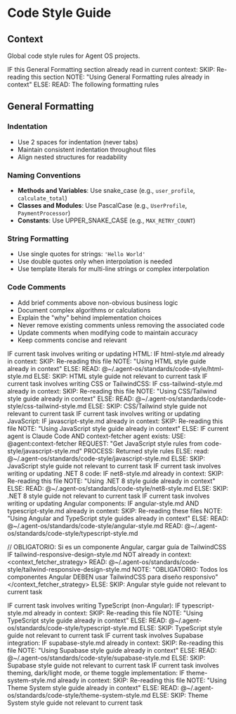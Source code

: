 # Code Style Guide

## Context

Global code style rules for Agent OS projects.

<conditional-block context-check="general-formatting">
IF this General Formatting section already read in current context:
  SKIP: Re-reading this section
  NOTE: "Using General Formatting rules already in context"
ELSE:
  READ: The following formatting rules

## General Formatting

### Indentation
- Use 2 spaces for indentation (never tabs)
- Maintain consistent indentation throughout files
- Align nested structures for readability

### Naming Conventions
- **Methods and Variables**: Use snake_case (e.g., `user_profile`, `calculate_total`)
- **Classes and Modules**: Use PascalCase (e.g., `UserProfile`, `PaymentProcessor`)
- **Constants**: Use UPPER_SNAKE_CASE (e.g., `MAX_RETRY_COUNT`)

### String Formatting
- Use single quotes for strings: `'Hello World'`
- Use double quotes only when interpolation is needed
- Use template literals for multi-line strings or complex interpolation

### Code Comments
- Add brief comments above non-obvious business logic
- Document complex algorithms or calculations
- Explain the "why" behind implementation choices
- Never remove existing comments unless removing the associated code
- Update comments when modifying code to maintain accuracy
- Keep comments concise and relevant
</conditional-block>

<conditional-block task-condition="html" context-check="html-style">
IF current task involves writing or updating HTML:
  IF html-style.md already in context:
    SKIP: Re-reading this file
    NOTE: "Using HTML style guide already in context"
  ELSE:
    <context_fetcher_strategy>
      READ: @~/.agent-os/standards/code-style/html-style.md
    </context_fetcher_strategy>
ELSE:
  SKIP: HTML style guide not relevant to current task
</conditional-block>

<conditional-block task-condition="css-tailwind" context-check="css-style">
IF current task involves writing CSS or TailwindCSS:
  IF css-tailwind-style.md already in context:
    SKIP: Re-reading this file
    NOTE: "Using CSS/Tailwind style guide already in context"
  ELSE:
    <context_fetcher_strategy>
      READ: @~/.agent-os/standards/code-style/css-tailwind-style.md
    </context_fetcher_strategy>
ELSE:
  SKIP: CSS/Tailwind style guide not relevant to current task
</conditional-block>

<conditional-block task-condition="javascript" context-check="javascript-style">
IF current task involves writing or updating JavaScript:
  IF javascript-style.md already in context:
    SKIP: Re-reading this file
    NOTE: "Using JavaScript style guide already in context"
  ELSE:
    <context_fetcher_strategy>
      IF current agent is Claude Code AND context-fetcher agent exists:
        USE: @agent:context-fetcher
        REQUEST: "Get JavaScript style rules from code-style/javascript-style.md"
        PROCESS: Returned style rules
      ELSE:
        read: @~/.agent-os/standards/code-style/javascript-style.md
    </context_fetcher_strategy>
ELSE:
  SKIP: JavaScript style guide not relevant to current task
</conditional-block>

<conditional-block task-condition="net8" context-check="net8-style">
IF current task involves writing or updating .NET 8 code:
  IF net8-style.md already in context:
    SKIP: Re-reading this file
    NOTE: "Using .NET 8 style guide already in context"
  ELSE:
    <context_fetcher_strategy>
      READ: @~/.agent-os/standards/code-style/net8-style.md
    </context_fetcher_strategy>
ELSE:
  SKIP: .NET 8 style guide not relevant to current task
</conditional-block>

<conditional-block task-condition="angular" context-check="angular-style">
IF current task involves writing or updating Angular components:
  IF angular-style.md AND typescript-style.md already in context:
    SKIP: Re-reading these files
    NOTE: "Using Angular and TypeScript style guides already in context"
  ELSE:
    <context_fetcher_strategy>
      READ: @~/.agent-os/standards/code-style/angular-style.md
      READ: @~/.agent-os/standards/code-style/typescript-style.md
    </context_fetcher_strategy>
  
  // OBLIGATORIO: Si es un componente Angular, cargar guía de TailwindCSS
  IF tailwind-responsive-design-style.md NOT already in context:
    <context_fetcher_strategy>
      READ: @~/.agent-os/standards/code-style/tailwind-responsive-design-style.md
      NOTE: "OBLIGATORIO: Todos los componentes Angular DEBEN usar TailwindCSS para diseño responsivo"
    </context_fetcher_strategy>
ELSE:
  SKIP: Angular style guide not relevant to current task
</conditional-block>

<conditional-block task-condition="typescript" context-check="typescript-style">
IF current task involves writing TypeScript (non-Angular):
  IF typescript-style.md already in context:
    SKIP: Re-reading this file
    NOTE: "Using TypeScript style guide already in context"
  ELSE:
    <context_fetcher_strategy>
      READ: @~/.agent-os/standards/code-style/typescript-style.md
    </context_fetcher_strategy>
ELSE:
  SKIP: TypeScript style guide not relevant to current task
</conditional-block>

<conditional-block task-condition="supabase" context-check="supabase-style">
IF current task involves Supabase integration:
  IF supabase-style.md already in context:
    SKIP: Re-reading this file
    NOTE: "Using Supabase style guide already in context"
  ELSE:
    <context_fetcher_strategy>
      READ: @~/.agent-os/standards/code-style/supabase-style.md
    </context_fetcher_strategy>
ELSE:
  SKIP: Supabase style guide not relevant to current task
</conditional-block>

<conditional-block task-condition="theming" context-check="theme-system-style">
IF current task involves theming, dark/light mode, or theme toggle implementation:
  IF theme-system-style.md already in context:
    SKIP: Re-reading this file
    NOTE: "Using Theme System style guide already in context"
  ELSE:
    <context_fetcher_strategy>
      READ: @~/.agent-os/standards/code-style/theme-system-style.md
    </context_fetcher_strategy>
ELSE:
  SKIP: Theme System style guide not relevant to current task
</conditional-block>
